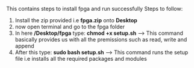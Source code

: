 This contains steps to install fpga and run successfully
Steps to follow:
1) Install the zip provided i.e **fpga.zip** onto **Desktop**
2) now open terminal and go to the fpga folder
3) In here **/Desktop/fpga** type: **chmod +x setup.sh** --> This command basically provides us with all the premissions such as read, write and append
4) After this type: **sudo bash setup.sh** --> This command runs the setup file i.e installs all the required packages and modules
